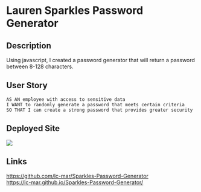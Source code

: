 # Lauren Sparkles Password Generator

## Description
Using javascript, I created a password generator that will return a password between 8-128 characters. 

## User Story

```
AS AN employee with access to sensitive data
I WANT to randomly generate a password that meets certain criteria
SO THAT I can create a strong password that provides greater security
```

## Deployed Site

<img src="/Users/laurenmarcinek/Sparkles-Password-Generator/Assets/screenshot.png">

## Links
https://github.com/lc-mar/Sparkles-Password-Generator <br>
https://lc-mar.github.io/Sparkles-Password-Generator/


